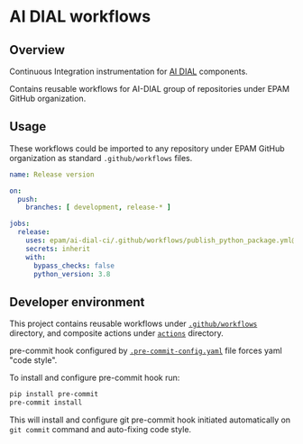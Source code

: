 # AI DIAL workflows

## Overview

Continuous Integration instrumentation for [AI DIAL](https://epam-rail.com) components.

Contains reusable workflows for AI-DIAL group of repositories under EPAM GitHub organization.

## Usage

These workflows could be imported to any repository under EPAM GitHub organization as standard `.github/workflows` files.

```yml
name: Release version

on:
  push:
    branches: [ development, release-* ]

jobs:
  release:
    uses: epam/ai-dial-ci/.github/workflows/publish_python_package.yml@0.1.0
    secrets: inherit
    with:
      bypass_checks: false
      python_version: 3.8
```

## Developer environment

This project contains reusable workflows under [`.github/workflows`](.github/workflows) directory, and composite actions under [`actions`](actions) directory.

pre-commit hook configured by [`.pre-commit-config.yaml`](.pre-commit-config.yaml) file forces yaml "code style".

To install and configure pre-commit hook run:

```bash
pip install pre-commit
pre-commit install
```

This will install and configure git pre-commit hook initiated automatically on `git commit` command and auto-fixing code style.
